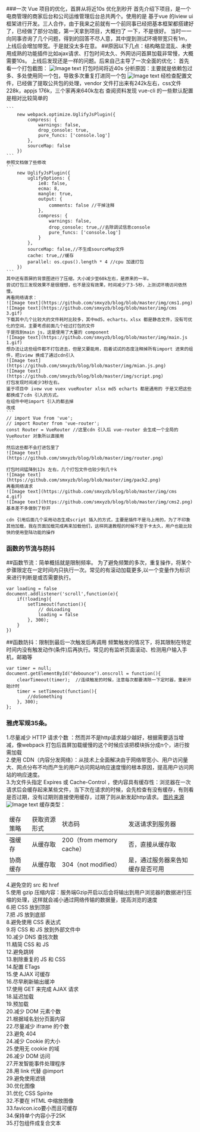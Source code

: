 
###一次 Vue 项目的优化，首屏从将近10s 优化到秒开 
	首先介绍下项目，是一个电商管理的商家后台和公司运维管理后台总共两个。使用的是 基于vue 的iview ui框架进行开发。三人合作，由于我来之前就有一个前同事已经把基本框架都搭建好了，已经做了部分功能，第一天拿到项目，大概扫了 一下，不是很好。
	当时一一向同事咨询了几个问题，得到的回答不尽人意，其中提到测试环境带宽只有1m，上线后会增加带宽。于是就没太多在意。
##原因以下几点：结构略显混乱、未使用成熟的功能插件比如ajax请求、打包时间太久、外网访问首屏加载非常慢，大概需要10s。
	上线后发现还是一样的问题。后来自己主导了一次全面的优化：
	首先看一个打包截图：
	![Image text](https://github.com/smxyzb/blog/blob/master/img/pack1.png)
	打包时间将近40s
	分析原因：主要就是依赖包过多、多处使用同一个包，导致多次重复打进同一个包
	![Image text](https://github.com/smxyzb/blog/blob/master/img/pre.png)
	经检查配置文件，已经做了提取公共包的处理，vendor 文件打出来有242k左右，css文件 228k，appjs 176k，三个家再来640k左右
	查阅资料发现 vue-cli 的一些默认配置是相对比较简单的

	```
		new webpack.optimize.UglifyJsPlugin({
			compress: {
				warnings: false,
				drop_console: true,
				pure_funcs: ['console.log']
			},
			sourceMap: false
		})
	```
	参照文档做了些修改
	```
		new UglifyJsPlugin({
			uglifyOptions: {
				ie8: false,
				ecma: 8,
				mangle: true,
				output: { 
					comments: false //干掉注释
				},
				compress: {
					warnings: false,
					drop_console: true,//去除调试信息console
					pure_funcs: ['console.log']
				}
			},
			sourceMap: false,//不生成sourceMap文件
			cache: true,//缓存
			parallel: os.cpus().length * 4 //cpu 加速打包
		})
	```
	其中还有首屏的背景图进行了压缩，大小减少至60k左右，是原来的一半。
	尝试打包三发现效果不是很理想，也不是没有效果，时间减少了3-5秒，上测试环境访问依然慢。
	再看网络请求：
	![Image text](https://github.com/smxyzb/blog/blob/master/img/cms1.png)
	![Image text](https://github.com/smxyzb/blog/blob/master/img/cms 3.gif)
	下载其中几个比较大的文件耗时比较多，其中md5，echarts，xlsx 都是静态文件，没有可优化的空间，主要考虑前面几个经过打包的文件
	于是找到main js，这是使用了大量的 component 
	![Image text](https://github.com/smxyzb/blog/blob/master/img/main.js 1.gif)
	想办法让这些组件都不打包进去，但是又要能用，抱着试试的态度注释掉所有import 进来的组件，把iview 换成了通过cdn引入
	![Image text](https://github.com/smxyzb/blog/blob/master/img/mian.js.png)
	![Image text](https://github.com/smxyzb/blog/blob/master/img/script.png)
	打包发现时间减少3秒左右。
	鉴于项目中 ivew vue vuex vueRouter xlsx md5 echarts 都是通用的 于是又把这些都换成了cdn 引入的方式。
	在组件中吧import 引入的都去掉
	改成
	```
	// import Vue from 'vue';
	// import Router from 'vue-router';
	const Router = VueRouter //这里cdn 引入后 vue-router 会生成一个全局的VueRouter 对象所以直接用
	```
	然后这些都不会打进包里了
	![Image text](https://github.com/smxyzb/blog/blob/master/img/router.png)

	打包时间猛降到12s 左右，几个打包文件也较少到几十k
	![Image text](https://github.com/smxyzb/blog/blob/master/img/pack2.png)
	再看网络请求
	![Image text](https://github.com/smxyzb/blog/blob/master/img/cms 4.gif)
	![Image text](https://github.com/smxyzb/blog/blob/master/img/cms2.png)
	基本差不多做到了秒开

	cdn 引用后面几个采用动态生成script 插入的方式，主要是插件不是马上用的，为了不印象其他加载，我在页面加载完成再来加载他们，这样网速教程的时候不至于卡太久，用户也能比较快的使用登陆功能的操作
	
	

### <h3>函数的节流与防抖 </h3> 
##函数节流：简单概括就是限制频率。
为了避免频繁的多次，重复操作，将某个步骤限定在一定时间内只执行一次。常见的有滚动加载更多,以一个变量作为标识来进行判断是或否需要执行。    

``` 
var loading = false
document.addlistener('scroll',function(e){
	if(!loading){
		setTimeout(function(){
			// doLoading
			loading = false
		}, 300);
	}
})
```  

##函数防抖：限制到最后一次触发后再调用
频繁触发的情况下，将其限制在特定时间内没有触发动作(条件)后再执行。常见的有监听页面滚动、检测用户输入手机，邮箱等
``` 
var timer = null;
document.getElementById("debounce").onscroll = function(){
    clearTimeout(timer);  //连续触发的时候，注意每次都要清除一下定时器，重新开始计时
    timer = setTimeout(function(){
        //doSomething
    }, 300);
};  
```  

### <h3>雅虎军规35条。 </h3> 
1.尽量减少 HTTP 请求个数 ：然而并不是http请求越少越好，根据需要适当增减，像webpack 打包后首屏加载缓慢的这个时候应该把模块拆分成n个，进行按需加载  
2.使用 CDN（内容分发网络）：从技术上全面解决由于网络带宽小、用户访问量大、网点分布不均而产生的用户访问网站响应速度慢的根本原因，提高用户访问网站的响应速度。  
3.为文件头指定 Expires 或 Cache-Control ，使内容具有缓存性：浏览器在一次请求后会缓存起来某些文件，当下次在请求的时候，会先检查有没有缓存，有则看是否过期，没有过期则直接使用缓存，过期了则从新发起http请求。 <a href='https://h.lishaoy.net/webOptimize.html'>图片来源</a>
	![Image text](https://github.com/smxyzb/blog/blob/master/img/webCache4.png)
	缓存类型：
	<table>
		<thead><tr><td>缓存策略</td><td>获取资源形式</td><td>状态码</td><td>发送请求到服务器</td></tr></thead>
		<tbody>
			<tr><td>强缓存</td><td>从缓存取</td><td>200（from memory cache）</td><td>否，直接从缓存取</td></tr>
			<tr><td>协商缓存</td><td>从缓存取</td><td>304（not modified）</td><td>是，通过服务器来告知缓存是否可用</td></tr>
		</tbody>
	</table>
4.避免空的 src 和 href  
5.使用 gzip 压缩内容：服务端Gzip开启以后会将输出到用户浏览器的数据进行压缩的处理，这样就会减小通过网络传输的数据量，提高浏览的速度  
6.把 CSS 放到顶部  
7.把 JS 放到底部  
8.避免使用 CSS 表达式  
9.将 CSS 和 JS 放到外部文件中  
10.减少 DNS 查找次数  
11.精简 CSS 和 JS  
12.避免跳转  
13.剔除重复的 JS 和 CSS  
14.配置 ETags  
15.使 AJAX 可缓存  
16.尽早刷新输出缓冲  
17.使用 GET 来完成 AJAX 请求  
18.延迟加载  
19.预加载  
20.减少 DOM 元素个数  
21.根据域名划分页面内容  
22.尽量减少 iframe 的个数  
23.避免 404  
24.减少 Cookie 的大小  
25.使用无 cookie 的域  
26.减少 DOM 访问  
27.开发智能事件处理程序    
28.用 link 代替 @import  
29.避免使用滤镜  
30.优化图像  
31.优化 CSS Spirite  
32.不要在 HTML 中缩放图像  
33.favicon.ico要小而且可缓存  
34.保持单个内容小于25K  
35.打包组件成复合文本  





